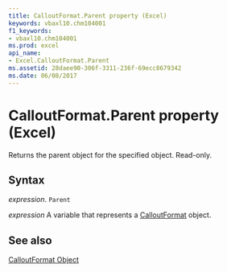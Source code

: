 ```yaml
---
title: CalloutFormat.Parent property (Excel)
keywords: vbaxl10.chm104001
f1_keywords:
- vbaxl10.chm104001
ms.prod: excel
api_name:
- Excel.CalloutFormat.Parent
ms.assetid: 28daee90-306f-3311-236f-69ecc8679342
ms.date: 06/08/2017
---
```



# CalloutFormat.Parent property (Excel)

Returns the parent object for the specified object. Read-only.


## Syntax

_expression_. `Parent`

_expression_ A variable that represents a [CalloutFormat](Excel.CalloutFormat.md) object.


## See also


[CalloutFormat Object](Excel.CalloutFormat.md)

